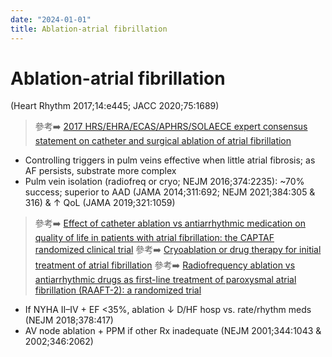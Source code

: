 ```yaml
---
date: "2024-01-01"
title: Ablation-atrial fibrillation
---
```


# Ablation-atrial fibrillation

(Heart Rhythm 2017;14:e445; JACC 2020;75:1689)
> 參考➡️ [2017 HRS/EHRA/ECAS/APHRS/SOLAECE expert consensus statement on catheter and surgical ablation of atrial fibrillation](https://academic.oup.com/europace/article-abstract/20/1/e1/4158475)

* Controlling triggers in pulm veins effective when little atrial fibrosis; as AF persists, substrate more complex
* Pulm vein isolation (radiofreq or cryo; NEJM 2016;374:2235): ~70% success; superior to AAD (JAMA 2014;311:692; NEJM 2021;384:305 & 316) & ↑ QoL (JAMA 2019;321:1059)
> 參考➡️ [Effect of catheter ablation vs antiarrhythmic medication on quality of life in patients with atrial fibrillation: the CAPTAF randomized clinical trial](https://jamanetwork.com/journals/jama/article-abstract/2728485)
> 參考➡️ [Cryoablation or drug therapy for initial treatment of atrial fibrillation](https://www.nejm.org/doi/full/10.1056/NEJMoa2029980)
> 參考➡️ [Radiofrequency ablation vs antiarrhythmic drugs as first-line treatment of paroxysmal atrial fibrillation (RAAFT-2): a randomized trial](https://jamanetwork.com/journals/jama/article-abstract/1829990)
* If NYHA II–IV + EF <35%, ablation ↓ D/HF hosp vs. rate/rhythm meds (NEJM 2018;378:417)
* AV node ablation + PPM if other Rx inadequate (NEJM 2001;344:1043 & 2002;346:2062)
